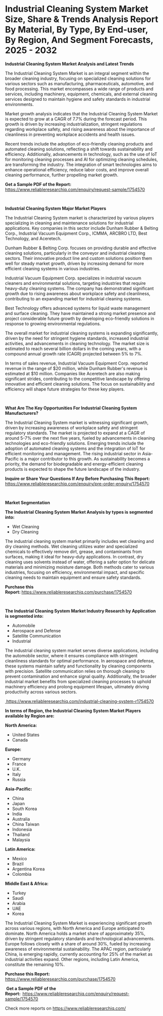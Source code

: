 <p><h1>Industrial Cleaning System Market Size, Share & Trends Analysis Report By Material, By Type, By End-user, By Region, And Segment Forecasts, 2025 - 2032</h1></p><p><strong>Industrial Cleaning System Market Analysis and Latest Trends</strong></p>
<p><p>The Industrial Cleaning System Market is an integral segment within the broader cleaning industry, focusing on specialized cleaning solutions for various sectors such as manufacturing, pharmaceuticals, automotive, and food processing. This market encompasses a wide range of products and services, including machinery, equipment, chemicals, and external cleaning services designed to maintain hygiene and safety standards in industrial environments.</p><p>Market growth analysis indicates that the Industrial Cleaning System Market is expected to grow at a CAGR of 7.7% during the forecast period. This growth is driven by increasing industrialization, stringent regulations regarding workplace safety, and rising awareness about the importance of cleanliness in preventing workplace accidents and health issues. </p><p>Recent trends include the adoption of eco-friendly cleaning products and automated cleaning solutions, reflecting a shift towards sustainability and efficiency. Additionally, advancements in technology, such as the use of IoT for monitoring cleaning processes and AI for optimizing cleaning schedules, are transforming the industry. The integration of smart technologies aims to enhance operational efficiency, reduce labor costs, and improve overall cleaning performance, further propelling market growth.</p></p>
<p><strong>Get a Sample PDF of the Report:&nbsp;</strong> <a href="https://www.reliableresearchiq.com/enquiry/request-sample/1754570?utm_campaign=2101&utm_medium=2&utm_source=Github&utm_content=ia&utm_term=18022025&utm_id=industrial-cleaning-system">https://www.reliableresearchiq.com/enquiry/request-sample/1754570</a></p>
<p>&nbsp;</p>
<p><strong>Industrial Cleaning System Major Market Players</strong></p>
<p><p>The Industrial Cleaning System market is characterized by various players specializing in cleaning and maintenance solutions for industrial applications. Key companies in this sector include Dunham Rubber & Belting Corp., Industrial Vacuum Equipment Corp., ICMMA, ARCBRO LTD, Best Technology, and Aceretech. </p><p>Dunham Rubber & Belting Corp. focuses on providing durable and effective cleaning solutions, particularly in the conveyor and industrial cleaning sectors. Their innovative product line and custom solutions position them well for steady market growth, driven by increasing demand for more efficient cleaning systems in various industries.</p><p>Industrial Vacuum Equipment Corp. specializes in industrial vacuum cleaners and environmental solutions, targeting industries that require heavy-duty cleaning systems. The company has demonstrated significant growth due to rising awareness about workplace safety and cleanliness, contributing to an expanding market for industrial cleaning systems.</p><p>Best Technology offers advanced systems for liquid waste management and surface cleaning. They have maintained a strong market presence and project considerable future growth by developing eco-friendly solutions in response to growing environmental regulations.</p><p>The overall market for industrial cleaning systems is expanding significantly, driven by the need for stringent hygiene standards, increased industrial activities, and advancements in cleaning technology. The market size is estimated to reach several billion dollars in the coming years, with a compound annual growth rate (CAGR) projected between 5% to 7%.</p><p>In terms of sales revenue, Industrial Vacuum Equipment Corp. reported revenue in the range of $20 million, while Dunham Rubber's revenue is estimated at $10 million. Companies like Aceretech are also making significant strides, contributing to the competitive landscape by offering innovative and efficient cleaning solutions. The focus on sustainability and efficiency will shape future strategies for these key players.</p></p>
<p>&nbsp;</p>
<p><strong>What Are The Key Opportunities For Industrial Cleaning System Manufacturers?</strong></p>
<p><p>The Industrial Cleaning System market is witnessing significant growth, driven by increasing awareness of workplace safety and stringent regulatory standards. The market is projected to expand at a CAGR of around 5-7% over the next five years, fueled by advancements in cleaning technologies and eco-friendly solutions. Emerging trends include the adoption of automated cleaning systems and the integration of IoT for efficient monitoring and management. The rising industrial sector in Asia-Pacific is a major contributor to this growth. As sustainability becomes a priority, the demand for biodegradable and energy-efficient cleaning products is expected to shape the future landscape of the industry.</p></p>
<p><strong>Inquire or Share Your Questions If Any Before Purchasing This Report:</strong> <a href="https://www.reliableresearchiq.com/enquiry/pre-order-enquiry/1754570?utm_campaign=2101&utm_medium=2&utm_source=Github&utm_content=ia&utm_term=18022025&utm_id=industrial-cleaning-system">https://www.reliableresearchiq.com/enquiry/pre-order-enquiry/1754570</a></p>
<p>&nbsp;</p>
<p><strong>Market Segmentation</strong></p>
<p><strong>The Industrial Cleaning System Market Analysis by types is segmented into:</strong></p>
<p><ul><li>Wet Cleaning</li><li>Dry Cleaning</li></ul></p>
<p><p>The industrial cleaning system market primarily includes wet cleaning and dry cleaning methods. Wet cleaning utilizes water and specialized chemicals to effectively remove dirt, grease, and contaminants from surfaces, making it ideal for heavy-duty applications. In contrast, dry cleaning uses solvents instead of water, offering a safer option for delicate materials and minimizing moisture damage. Both methods cater to various industries, focusing on efficiency, environmental impact, and specific cleaning needs to maintain equipment and ensure safety standards.</p></p>
<p><strong>Purchase this Report:&nbsp;</strong><a href="https://www.reliableresearchiq.com/purchase/1754570?utm_campaign=2101&utm_medium=2&utm_source=Github&utm_content=ia&utm_term=18022025&utm_id=industrial-cleaning-system">https://www.reliableresearchiq.com/purchase/1754570</a></p>
<p>&nbsp;</p>
<p><strong>The Industrial Cleaning System Market Industry Research by Application is segmented into:</strong></p>
<p><ul><li>Automobile</li><li>Aerospace and Defense</li><li>Satellite Communication</li><li>Industrial</li></ul></p>
<p><p>The industrial cleaning system market serves diverse applications, including the automobile sector, where it ensures compliance with stringent cleanliness standards for optimal performance. In aerospace and defense, these systems maintain safety and functionality by cleaning components with precision. Satellite communication relies on thorough cleaning to prevent contamination and enhance signal quality. Additionally, the broader industrial market benefits from specialized cleaning processes to uphold machinery efficiency and prolong equipment lifespan, ultimately driving productivity across various sectors.</p></p>
<p><a href="https://www.reliableresearchiq.com/industrial-cleaning-system-r1754570?utm_campaign=2101&utm_medium=2&utm_source=Github&utm_content=ia&utm_term=18022025&utm_id=industrial-cleaning-system">&nbsp;https://www.reliableresearchiq.com/industrial-cleaning-system-r1754570</a></p>
<p><strong>In terms of Region, the Industrial Cleaning System Market Players available by Region are:</strong></p>
<p>
    <p> <strong> North America: </strong>
        <ul>
            <li>United States</li>
            <li>Canada</li>
        </ul>
        </p> 
    <p> <strong> Europe: </strong>
        <ul>
            <li>Germany</li>
            <li>France</li>
            <li>U.K.</li>
            <li>Italy</li>
            <li>Russia</li>
        </ul>
        </p> 
    <p> <strong> Asia-Pacific: </strong>
        <ul>
            <li>China</li>
            <li>Japan</li>
            <li>South Korea</li>
            <li>India</li>
            <li>Australia</li>
            <li>China Taiwan</li>
            <li>Indonesia</li>
            <li>Thailand</li>
            <li>Malaysia</li>
        </ul>
        </p> 
    <p> <strong> Latin America: </strong>
        <ul>
            <li>Mexico</li>
            <li>Brazil</li>
            <li>Argentina Korea</li>
            <li>Colombia</li>
        </ul>
        </p> 
    <p> <strong> Middle East & Africa: </strong>
        <ul>
            <li>Turkey</li>
            <li>Saudi</li>
            <li>Arabia</li>
            <li>UAE</li>
            <li>Korea</li>
        </ul>
    </p>
    </p>
<p><p>The Industrial Cleaning System Market is experiencing significant growth across various regions, with North America and Europe anticipated to dominate. North America holds a market share of approximately 35%, driven by stringent regulatory standards and technological advancements. Europe follows closely with a share of around 30%, fueled by increasing awareness of environmental sustainability. The APAC region, particularly China, is emerging rapidly, currently accounting for 25% of the market as industrial activities expand. Other regions, including Latin America, constitute the remaining 10%.</p></p>
<p><strong>Purchase this Report: </strong><a href="https://www.reliableresearchiq.com/purchase/1754570?utm_campaign=2101&utm_medium=2&utm_source=Github&utm_content=ia&utm_term=18022025&utm_id=industrial-cleaning-system">https://www.reliableresearchiq.com/purchase/1754570</a></p>
<p>&nbsp;<strong>Get a Sample PDF of the Report:&nbsp;&nbsp;</strong><a href="https://www.reliableresearchiq.com/enquiry/request-sample/1754570?utm_campaign=2101&utm_medium=2&utm_source=Github&utm_content=ia&utm_term=18022025&utm_id=industrial-cleaning-system">https://www.reliableresearchiq.com/enquiry/request-sample/1754570</a></p>
<p><strong></strong></p>
<p>Check more reports on <a href="https://www.reliableresearchiq.com/?utm_campaign=2101&utm_medium=2&utm_source=Github&utm_content=ia&utm_term=18022025&utm_id=industrial-cleaning-system">https://www.reliableresearchiq.com/</a></p>